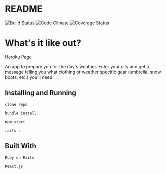 # README

![Build Status](https://codeship.com/projects/41ee6290-1015-0135-ac14-220fc925bc13/status?branch=master)
![Code Climate](https://codeclimate.com/github/clsohn/wilo.png)
![Coverage Status](https://coveralls.io/repos/clsohn/wilo/badge.png)



# What's it like out?
[Heroku Page](https://whatsitlikeout.herokuapp.com/)

An app to prepare you for the day's weather. Enter your city and get a message telling you what clothing or weather specific gear (umbrella, snow boots, etc.) you'll need.

## Installing and Running

`clone repo`

`bundle install`

`npm start`

`rails s`

## Built With

`Ruby on Rails`

`React.js`
